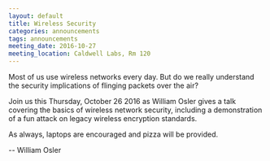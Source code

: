 ```yaml
---
layout: default
title: Wireless Security
categories: announcements
tags: announcements
meeting_date: 2016-10-27
meeting_location: Caldwell Labs, Rm 120
---
```


<!-- INSERT TEXT HERE -->

Most of us use wireless networks every day. But do we really understand the
security implications of flinging packets over the air?

Join us this Thursday, October 26 2016 as William Osler gives a talk covering
the basics of wireless network security, including a demonstration of a fun
attack on legacy wireless encryption standards.

As always, laptops are encouraged and pizza will be provided.

-- William Osler

<!-- generated by _helpers/newPost.rb -->
